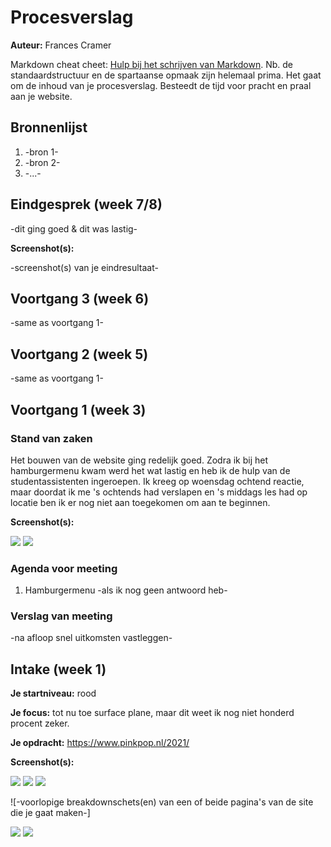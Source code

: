 # Procesverslag
**Auteur:** Frances Cramer

Markdown cheat cheet: [Hulp bij het schrijven van Markdown](https://github.com/adam-p/markdown-here/wiki/Markdown-Cheatsheet). Nb. de standaardstructuur en de spartaanse opmaak zijn helemaal prima. Het gaat om de inhoud van je procesverslag. Besteedt de tijd voor pracht en praal aan je website.



## Bronnenlijst
1. -bron 1-
2. -bron 2-
3. -...-



## Eindgesprek (week 7/8)

-dit ging goed & dit was lastig-

**Screenshot(s):**

-screenshot(s) van je eindresultaat-



## Voortgang 3 (week 6)

-same as voortgang 1-



## Voortgang 2 (week 5)

-same as voortgang 1-



## Voortgang 1 (week 3)

### Stand van zaken

Het bouwen van de website ging redelijk goed. Zodra ik bij het hamburgermenu kwam werd het wat lastig en heb ik de hulp van de studentassistenten ingeroepen. Ik kreeg op woensdag ochtend reactie, maar doordat ik me 's ochtends had verslapen en 's middags les had op locatie ben ik er nog niet aan toegekomen om aan te beginnen.

**Screenshot(s):**

![](images/voortgang_week3_1)
![](images/voortgang_week3_2)

### Agenda voor meeting

1. Hamburgermenu -als ik nog geen antwoord heb-


### Verslag van meeting

-na afloop snel uitkomsten vastleggen-



## Intake (week 1)

**Je startniveau:** rood

**Je focus:** tot nu toe surface plane, maar dit weet ik nog niet honderd procent zeker.

**Je opdracht:** https://www.pinkpop.nl/2021/

**Screenshot(s):** 

![](images/homescherm_pinkpop.png)
![](images/line-up_pinkpop1.png)
![](images/line-up_pinkpop2.png)

![-voorlopige breakdownschets(en) van een of beide pagina's van de site die je gaat maken-]

![](images/breakdownschets_homescherm1.png)
![](images/breakdownschets_homescherm2.png)

